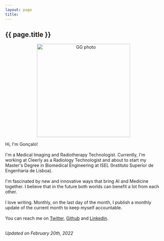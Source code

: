 ```yaml
---
layout: page
title: 
---
```


<article class="page">
  <h1 class="page-title">{{ page.title }}</h1>

  <center><img src="{{ '/assets/GG_photo.jpg' | relative_url }}" alt="GG photo" width="300" height="300" /></center>

  <p>Hi, I'm Gonçalo! <br>
  <br>
  I'm a Medical Imaging and Radiotherapy Technologist. Currently, I'm working at Cleerly as a Radiology Technologist and about to start my Master's Degree in Biomedical Engineering at ISEL (Instituto Superior de Engenharia de Lisboa).<br>
  <br>
  I'm fascinated by new and innovative ways that bring AI and Medicine together. I believe that in the future both worlds can benefit a lot from each other. <br>
  <br>
  I love writing. Monthly, on the last day of the month, I publish a monthly update of the current month to keep myself accountable.<br>
  <br>
  You can reach me on <a href="https://twitter.com/GCJGoncalves">Twitter</a>, <a href="https://github.com/GoncaloCJG">Github</a> and <a href="https://www.linkedin.com/in/gon%C3%A7alo-gon%C3%A7alves-6b4409200/">Linkedin</a>.<br>
  <br>

  <i>Updated on February 20th, 2022</i>
  </p>

</article>